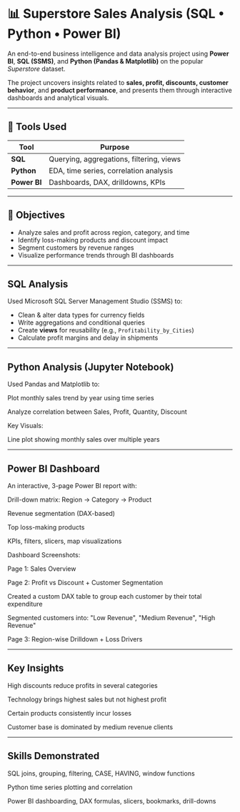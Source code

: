 # 📊 Superstore Sales Analysis (SQL • Python • Power BI)

An end-to-end business intelligence and data analysis project using **Power BI**, **SQL (SSMS)**, and **Python (Pandas & Matplotlib)** on the popular *Superstore* dataset.

The project uncovers insights related to **sales, profit, discounts, customer behavior**, and **product performance**, and presents them through interactive dashboards and analytical visuals.


---

## 🔧 Tools Used

| Tool      | Purpose                                 |
|-----------|------------------------------------------|
| **SQL**   | Querying, aggregations, filtering, views |
| **Python**| EDA, time series, correlation analysis   |
| **Power BI** | Dashboards, DAX, drilldowns, KPIs    |

---

## 🎯 Objectives

- Analyze sales and profit across region, category, and time
- Identify loss-making products and discount impact
- Segment customers by revenue ranges
- Visualize performance trends through BI dashboards

---

##  SQL Analysis

Used Microsoft SQL Server Management Studio (SSMS) to:
- Clean & alter data types for currency fields
- Write aggregations and conditional queries
- Create **views** for reusability (e.g., `Profitability_by_Cities`)
- Calculate profit margins and delay in shipments

---

## Python Analysis (Jupyter Notebook)
Used Pandas and Matplotlib to:

Plot monthly sales trend by year using time series

Analyze correlation between Sales, Profit, Quantity, Discount

Key Visuals:

Line plot showing monthly sales over multiple years

---

##  Power BI Dashboard
An interactive, 3-page Power BI report with:

Drill-down matrix: Region → Category → Product

Revenue segmentation (DAX-based)

Top loss-making products

KPIs, filters, slicers, map visualizations

Dashboard Screenshots:

Page 1: Sales Overview

Page 2: Profit vs Discount + Customer Segmentation

Created a custom DAX table to group each customer by their total expenditure

Segmented customers into: "Low Revenue", "Medium Revenue", "High Revenue"

Page 3: Region-wise Drilldown + Loss Drivers

---

## Key Insights
High discounts reduce profits in several categories

Technology brings highest sales but not highest profit

Certain products consistently incur losses

Customer base is dominated by medium revenue clients

---

## Skills Demonstrated
SQL joins, grouping, filtering, CASE, HAVING, window functions

Python time series plotting and correlation

Power BI dashboarding, DAX formulas, slicers, bookmarks, drill-downs
